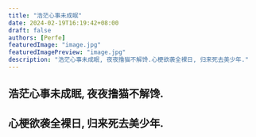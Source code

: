 ```yaml
---
title: "浩茫心事未成眠"
date: 2024-02-19T16:19:42+08:00
draft: false
authors: [Perfe]
featuredImage: "image.jpg"
featuredImagePreview: "image.jpg"
description: "浩茫心事未成眠, 夜夜撸猫不解馋.心梗欲袭全裸日, 归来死去美少年."
---
```

<!--more-->

## 浩茫心事未成眠, 夜夜撸猫不解馋.

## 心梗欲袭全裸日, 归来死去美少年.